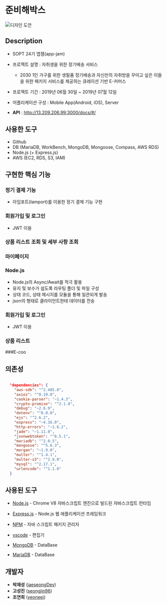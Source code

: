 # 준비해박스
![디자인 도안](./public/images/service_workflow.png)


## Description
* SOPT 24기 앱잼(app-jam)

* 프로젝트 설명 : 자취생을 위한 정기배송 서비스
  * 2030 1인 가구를 위한 생필품 정기배송과 자신만의 자취방을 꾸미고 싶은 이들을 위한 패키지 서비스를 제공하는 큐레이션 기반 E-커머스

* 프로젝트 기간 : 2019년 06월 30일 ~ 2019년 07월 12일

* 어플리케이션 구성 : Mobile App(Android, iOS), Server

* **API** : http://13.209.206.99:3000/docs/#/

## 사용한 도구
- Github
- DB (MariaDB, WorkBench, MongoDB, Mongoose, Compass, AWS RDS)
- Node.js (+ Express.js)
- AWS (EC2, RDS, S3, IAM)


## 구현한 핵심 기능
### 정기 결제 기능
- 아임포트(Iamport)를 이용한 정기 결제 기능 구현

### 회원가입 및 로그인 
- JWT 이용

### 상품 리스트 조회 및 세부 사항 조회

### 마이페이지




### Node.js 
- Node.js의 Async/Await를 적극 활용
- 유지 및 보수가 쉽도록 라우팅 폴더 및 파일 구성
- 상태 코드, 상태 메시지를 모듈을 통해 일관되게 발송
- json의 형태로 클라이언트한테 데이터를 전송

### 회원가입 및 로그인 
- JWT 이용

### 상품 리스트 
###E-coo





## 의존성

```json

  "dependencies": {
    "aws-sdk": "^2.485.0",
    "axios": "^0.19.0",
    "cookie-parser": "~1.4.3",
    "crypto-promise": "^2.1.0",
    "debug": "~2.6.9",
    "dotenv": "^8.0.0",
    "ejs": "^2.6.2",
    "express": "~4.16.0",
    "http-errors": "~1.6.2",
    "jade": "~1.11.0",
    "jsonwebtoken": "^8.5.1",
    "mariadb": "^2.0.5",
    "mongoose": "^5.6.3",
    "morgan": "~1.9.0",
    "multer": "^1.4.1",
    "multer-s3": "^2.9.0",
    "mysql": "^2.17.1",
    "urlencode": "^1.1.0"
  }

```



## 사용된 도구

* [Node.js](https://nodejs.org/ko/) - Chrome V8 자바스크립트 엔진으로 빌드된 자바스크립트 런타임

* [Express.js](http://expressjs.com/ko/) - Node.js 웹 애플리케이션 프레임워크

* [NPM](https://rometools.github.io/rome/) - 자바 스크립트 패키지 관리자

* [vscode](https://code.visualstudio.com/) - 편집기

* [MongoDB](https://www.mongodb.com/) - DataBase

* [MariaDB](https://www.mariadb.com/) - DataBase


## 개발자

*  **박재성** ([jaeseongDev](https://github.com/jaeseongDev))
*  **고성진** ([seongjin96](https://github.com/seongjin96))
*  **조연희** ([yeoneei](https://github.com/yeoneei))
